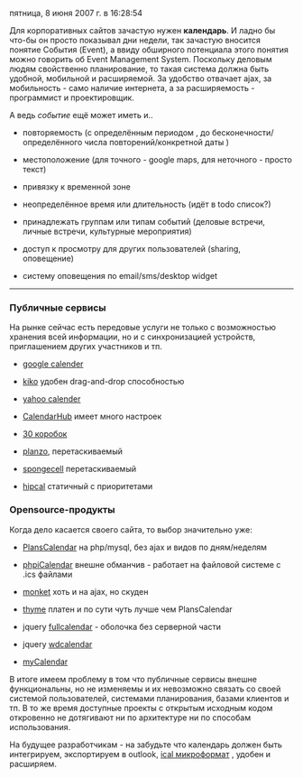 пятница, 8 июня 2007 г. в 16:28:54

Для корпоративных сайтов зачастую нужен **календарь**. И ладно бы что-бы он просто показывал дни недели, так зачастую вносится понятие События (Event), а ввиду обширного потенциала этого понятия можно говорить об Event Management System. Поскольку деловым людям свойственно планирование, то такая система должна быть удобной, мобильной и расширяемой. За удобство отвачает ajax, за мобильность - само наличие интернета, а за расширяемость - программист и проектировщик.

А ведь _событие_ ещё может иметь и..

- повторяемость (с определённым периодом , до бесконечности/определённого числа повторений/конкретной даты )  
    
- местоположение (для точного - google maps, для неточного - просто текст)  
    
- привязку к временной зоне
- неопределённое время или длительность (идёт в todo список?)
- принадлежать группам или типам событий (деловые встречи, личные встречи, культурные мероприятия)
- доступ к просмотру для других пользователей (sharing, оповещение)
- систему оповещения по email/sms/desktop widget

---

### Публичные сервисы

На рынке сейчас есть передовые услуги не только с возможностью хранения всей информации, но и с синхронизацией устройств, приглашением других участников и тп.

- [google calender](http://www.google.com/calendar/render?tab=wc)
- [kiko](http://www.kiko.com/) удобен drag-and-drop способностью[  
    ](http://www.kiko.com/)
- [yahoo calender](http://calendar.yahoo.com/)  
    
- [CalendarHub](http://www.calendarhub.com/calendar/20768/month) имеет много настроек
- [30 коробок](http://www.30boxes.com/)
- [planzo](http://demo.planzo.com/), перетаскиваемый
- [spongecell](http://spongecell.com/calendar/view) перетаскиваемый
- [hipcal](http://hipcal.com/) статичный с приоритетами  
    

### Opensource-продукты

Когда дело касается своего сайта, то выбор значительно уже:

- [PlansCalendar](http://www.planscalendar.com/) на php/mysql, без ajax и видов по дням/неделям
- [phpiCalendar](http://phpicalendar.net/phpicalendar/day.php) внешне обманчив - работает на файловой системе с .ics файлами
- [monket](http://monket.net/wiki/monket-calendar/) хоть и на ajax, но скуден  
    
- [thyme](http://www.extrosoft.com/Demos/) платен и по сути чуть лучше чем PlansCalendar  
    
- jquery [fullcalendar](http://arshaw.com/fullcalendar/) - оболочка без серверной части
- jquery [wdcalendar](http://www.web-delicious.com/jquery-plugins-demo/wdCalendar/sample.php)  
    
- [myCalendar](http://www.feyasoft.com/myCalendar)

В итоге имеем проблему в том что публичные сервисы внешне функциональны, но не изменяемы и их невозможно связать со своей системой пользователей, системами планирования, базами клиентов и тп. В то же время доступные проекты с открытым исходным кодом откровенно не дотягивают ни по архитектуре ни по способам использования.

На будущее разработчикам - на забудьте что календарь должен быть интегрируем, экспортируем в outlook, [ical микроформат](http://en.wikipedia.org/wiki/ICalendar) , удобен и расширяем.